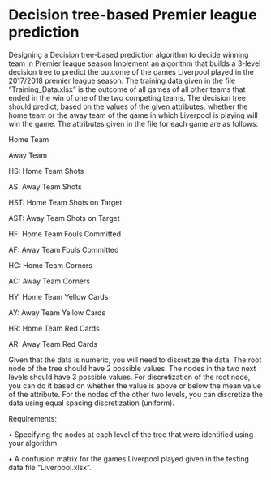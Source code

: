 # Decision tree-based Premier league prediction
Designing a Decision tree-based prediction algorithm to decide winning team in Premier league season
Implement an algorithm that builds a 3-level decision tree to predict the outcome of the games Liverpool played in the 2017/2018 premier league season. The training data given in the file “Training_Data.xlsx” is the outcome of all games of all other teams that ended in the win of one of the two competing teams. The decision tree should predict, based on the values of the given attributes, whether the home team or the away team of the game in which Liverpool is playing will win the game. The attributes given in the file for each game are as follows:

Home Team

Away Team

HS: Home Team Shots

AS: Away Team Shots

HST: Home Team Shots on Target

AST: Away Team Shots on Target

HF: Home Team Fouls Committed

AF: Away Team Fouls Committed

HC: Home Team Corners

AC: Away Team Corners

HY: Home Team Yellow Cards

AY: Away Team Yellow Cards

HR: Home Team Red Cards

AR: Away Team Red Cards

Given that the data is numeric, you will need to discretize the data. The root node of the tree should have 2 possible values. The nodes in the two next levels should have 3 possible values. For discretization of the root node, you can do it based on whether the value is above or below the mean value of the attribute. For the nodes of the other two levels, you can discretize the data using equal spacing discretization (uniform).

Requirements:

• Specifying the nodes at each level of the tree that were identified using your algorithm.

• A confusion matrix for the games Liverpool played given in the testing data file “Liverpool.xlsx”.
